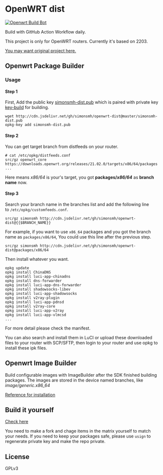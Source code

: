# OpenWRT dist

[![Openwrt Build Bot](https://github.com/icyleaf/openwrt-dist/actions/workflows/main.yml/badge.svg)](https://github.com/icyleaf/openwrt-dist/actions/workflows/main.yml)

Build with GitHub Action Workflow daily.

This project is only for OpenWRT routers. Currently it's based on 2203.

[You may want original project here.](http://openwrt-dist.sourceforge.net)

## Openwrt Package Builder

### Usage

#### Step 1
First, Add the public key [simonsmh-dist.pub](./simonsmh-dist.pub) which is paired with private key [key-build](./key-build) for building.

```
wget http://cdn.jsdelivr.net/gh/simonsmh/openwrt-dist@master/simonsmh-dist.pub
opkg-key add simonsmh-dist.pub
```

#### Step 2
You can get target branch from distfeeds on your router.

```
# cat /etc/opkg/distfeeds.conf
src/gz openwrt_core https://downloads.openwrt.org/releases/21.02.0/targets/x86/64/packages
...
```

Here means _x86/64_ is your's target, you got **packages/_x86/64_** as **branch name** now.

#### Step 3
Search your branch name in the branches list and add the following line to `/etc/opkg/customfeeds.conf`.

```
src/gz simonsmh http://cdn.jsdelivr.net/gh/simonsmh/openwrt-dist@{{$BRANCH_NAME}}
```

For example, if you want to use `x86_64` packages and you got the branch name as `packages/x86/64`, You could use this line after the previous step.

```
src/gz simonsmh http://cdn.jsdelivr.net/gh/simonsmh/openwrt-dist@packages/x86/64
```

Then install whatever you want.

```
opkg update
opkg install ChinaDNS
opkg install luci-app-chinadns
opkg install dns-forwarder
opkg install luci-app-dns-forwarder
opkg install shadowsocks-libev
opkg install luci-app-shadowsocks
opkg install v2ray-plugin
opkg install luci-app-pdnsd
opkg install v2ray-core
opkg install luci-app-v2ray
opkg install luci-app-vlmcsd
...
```

For more detail please check the manifest.

You can also search and install them in LuCI or upload these downloaded files to your router with SCP/SFTP, then login to your router and use opkg to install these ipk files.

## Openwrt Image Builder

Build configurable images with ImageBuilder after the SDK finished building packages. The images are stored in the device named branches, like *image/generic.x86_64*

[Reference for installation](https://openwrt.org/docs/guide-user/installation/generic.sysupgrade)

## Build it yourself
[Check here](https://github.com/simonsmh/openwrt-dist/blob/master/.github/workflows/main.yml)

You need to make a fork and chage items in the matrix yourself to match your needs. If you need to keep your packages safe, please use `usign` to regenerate private key and make the repo private.

## License
GPLv3
